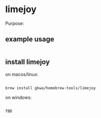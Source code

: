 # limejoy

Purpose:


## example usage

```bash


```

## install limejoy


on macos/linux:
```bash

brew install gkwa/homebrew-tools/limejoy

```


on windows:

```powershell

TBD

```
